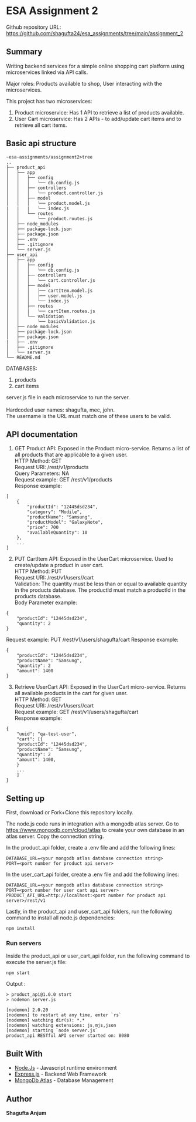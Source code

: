 # ESA Assignment 2

Github repository URL: https://github.com/shagufta24/esa_assignments/tree/main/assignment_2

## Summary

Writing backend services for a simple online shopping cart platform using microservices linked via API calls.

Major roles: Products available to shop, User interacting with the microservices.

This project has two microservices:

1. Product microservice: Has 1 API to retrieve a list of products available.
2. User Cart microservice: Has 2 APIs - to add/update cart items and to retrieve all cart items.

## Basic api structure

```
~esa-assignments/assignment2>tree
..
├── product_api
│   ├── app
│   │   ├── config
│   │   │   └── db.config.js
│   │   ├── controllers
│   │   │   └── product.controller.js
│   │   ├── model
│   │   │   └── product.model.js
|   |   |   └── index.js
│   │   └── routes
│   │       └── product.routes.js
│   ├── node_modules
│   ├── package-lock.json
│   ├── package.json
│   ├── .env
│   ├── .gitignore
│   └── server.js
├── user_api
│   ├── app
│   │   ├── config
│   │   │   └── db.config.js
│   │   ├── controllers
│   │   │   └── cart.controller.js
│   │   ├── model
│   │   │   ├── cartItem.model.js
│   │   │   ├── user.model.js
│   │   │   └── index.js
│   │   ├── routes
│   │   |   └── cartItem.routes.js
│   │   └── validation
│   │       └── basicValidation.js
│   ├── node_modules
│   ├── package-lock.json
│   ├── package.json
|   ├── .env
│   ├── .gitignore
│   └── server.js
└── README.md

```

DATABASES:<br>

1. products<br>
2. cart items<br>

server.js file in each microservice to run the server.<br><br>
Hardcoded user names: shagufta, mec, john.<br>
The username is the URL must match one of these users to be valid.

## API documentation

1. GET Product API: Exposed in the Product micro-service. Returns a list of all products that are applicable to a given user.
   <br>
   HTTP Method: GET<br>
   Request URI: /rest/v1/products<br>
   Query Parameters: NA<br>
   Request example: GET /rest/v1/products<br>
   Response example:

```
[
    {
        "productId": "12445dsd234",
        "category": "Modile",
        "productName": "Samsung",
        "productModel": "GalaxyNote",
        "price": 700
        "availableQuantity": 10
    },
    ...
]
```

2. PUT CartItem API: Exposed in the UserCart microservice. Used to create/update a product in user cart.
   <br>
   HTTP Method: PUT<br>
   Request URI: /rest/v1/users/<uuid>/cart <br>
   Validation: The quantity must be less than or equal to available quantity in the products database. The productId must match a productId in the products database.<br>
   Body Parameter example:

```
{
    "productId": "12445dsd234",
    "quantity": 2
}
```

Request example: PUT /rest/v1/users/shagufta/cart
Response example:

```
{
    "productId": "12445dsd234",
    "productName": "Samsung",
    "quantity": 2
    "amount": 1400
}
```

3. Retrieve UserCart API: Exposed in the UserCart micro-service. Returns all available products in the cart for given user.
   <br>
   HTTP Method: GET<br>
   Request URI: /rest/v1/users/<uuid>/cart<br>
   Request example: GET /rest/v1/users/shagufta/cart <br>
   Response example:

```
{
    "uuid": "qa-test-user",
    "cart": [{
    "productId": "12445dsd234",
    "productName": "Samsung",
    "quantity": 2
    "amount": 1400,
    }
    ...
    ]
}
```

## Setting up

First, download or Fork+Clone this repository locally.

The node.js code runs in integration with a mongodb atlas server. Go to https://www.mongodb.com/cloud/atlas to create your own database in an atlas server. Copy the connection string.

In the product_api folder, create a .env file and add the following lines:<br>

```
DATABASE_URL=<your mongodb atlas database connection string>
PORT=<port number for product api server>
```

In the user_cart_api folder, create a .env file and add the following lines:<br>

```
DATABASE_URL=<your mongodb atlas database connection string>
PORT=<port number for user cart api server>
PRODUCT_API_URL=http://localhost:<port number for product api server>/rest/v1
```

Lastly, in the product_api and user_cart_api folders, run the following command to install all node.js dependencies:

```
npm install
```

### Run servers

Inside the product_api or user_cart_api folder, run the following command to execute the server.js file:

```
npm start
```

Output :

```
> product_api@1.0.0 start
> nodemon server.js

[nodemon] 2.0.20
[nodemon] to restart at any time, enter `rs`
[nodemon] watching dir(s): *.*
[nodemon] watching extensions: js,mjs,json
[nodemon] starting `node server.js`
product_api RESTful API server started on: 8080

```

## Built With

- [Node.Js](https://nodejs.org/en/) - Javascript runtime environment
- [Express.js](https://expressjs.com/) - Backend Web Framework
- [MongoDb Atlas](https://www.mongodb.com/cloud/atlas) - Database Management

## Author

**Shagufta Anjum**
